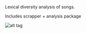 Lexical diversity analysis of songs.

Includes scrapper + analysis package

![alt tag](https://raw.githubusercontent.com/devomri/SongAnalyzer/master/Results/hebrewArtists.png)
